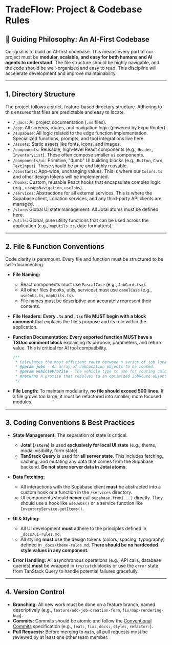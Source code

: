 # TradeFlow: Project & Codebase Rules

## 🎯 Guiding Philosophy: An AI-First Codebase
Our goal is to build an AI-first codebase. This means every part of our project must be **modular, scalable, and easy for both humans and AI agents to understand.** The file structure should be highly navigable, and the code should be well-organized and easy to read. This discipline will accelerate development and improve maintainability.

---

## 1. Directory Structure
The project follows a strict, feature-based directory structure. Adhering to this ensures that files are predictable and easy to locate.

- `/_docs`: All project documentation (`.md` files).
- `/app`: All screens, routes, and navigation logic (powered by Expo Router).
- `/supabase`: All logic related to the edge function implementation. Specialized functions, prompts, and tool integrations live here.
- `/assets`: Static assets like fonts, icons, and images.
- `/components`: Reusable, high-level React components (e.g., `Header`, `InventoryList`). These often compose smaller `ui` components.
- `/components/ui`: Primitive, "dumb" UI building blocks (e.g., `Button`, `Card`, `TextInput`). These should be pure and highly reusable.
- `/constants`: App-wide, unchanging values. This is where our `Colors.ts` and other design tokens will be implemented.
- `/hooks`: Custom, reusable React hooks that encapsulate complex logic (e.g., `useAppNavigation`, `useJobs`).
- `/services`: Abstractions for all external services. This is where the Supabase client, Location services, and any third-party API clients are managed.
- `/store`: Global UI state management. All Jotai atoms must be defined here.
- `/utils`: Global, pure utility functions that can be used across the application (e.g., `mapUtils.ts`, date formatters).

---

## 2. File & Function Conventions
Code clarity is paramount. Every file and function must be structured to be self-documenting.

-   **File Naming:**
    -   React components must use `PascalCase` (e.g., `JobCard.tsx`).
    -   All other files (hooks, utils, services) must use `camelCase` (e.g., `useJobs.ts`, `mapUtils.ts`).
    -   File names must be descriptive and accurately represent their contents.

-   **File Headers:** **Every `.ts` and `.tsx` file MUST begin with a block comment** that explains the file's purpose and its role within the application.

-   **Function Documentation:** **Every exported function MUST have a TSDoc comment block** explaining its purpose, parameters, and return value. This is critical for AI tool compatibility.
    ```typescript
    /**
     * Calculates the most efficient route between a series of job locations.
     * @param jobs - An array of JobLocation objects to be routed.
     * @param vehicleProfile - The vehicle type to use for routing calculations.
     * @returns A promise that resolves to an optimized JobRoute object.
     */
    ```

-   **File Length:** To maintain modularity, **no file should exceed 500 lines.** If a file grows too large, it must be refactored into smaller, more focused modules.

---

## 3. Coding Conventions & Best Practices

-   **State Management:** The separation of state is critical.
    -   **Jotai (`/store`)** is used **exclusively for local UI state** (e.g., theme, modal visibility, form state).
    -   **TanStack Query** is used for **all server state**. This includes fetching, caching, and mutating any data that comes from the Supabase backend. **Do not store server data in Jotai atoms.**

-   **Data Fetching:**
    -   All interactions with the Supabase client **must** be abstracted into a custom hook or a function in the `/services` directory.
    -   UI components should **never** call `supabase.from(...)` directly. They should use a hook like `useJobs()` or a service function like `InventoryService.getItems()`.

-   **UI & Styling:**
    -   All UI development **must** adhere to the principles defined in `_docs/ui-rules.md`.
    -   All styling **must** use the design tokens (colors, spacing, typography) defined in `_docs/theme-rules.md`. **There should be no hardcoded style values in any component.**

-   **Error Handling:** All asynchronous operations (e.g., API calls, database queries) **must** be wrapped in `try/catch` blocks or use the `error` state from TanStack Query to handle potential failures gracefully.

---

## 4. Version Control

-   **Branching:** All new work must be done on a feature branch, named descriptively (e.g., `feature/add-job-creation-form`, `fix/map-rendering-bug`).
-   **Commits:** Commits should be atomic and follow the [Conventional Commits](https://www.conventionalcommits.org/en/v1.0.0/) specification (e.g., `feat:`, `fix:`, `docs:`, `style:`, `refactor:`).
-   **Pull Requests:** Before merging to `main`, all pull requests must be reviewed by at least one other team member. 